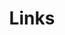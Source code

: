 ---
title: Links

links:
  - title: 中国 DevOps 社区
    description: 中国 DevOps 社区
    website: https://www.devopschina.org/
    image: logo-s-800.jpeg
  - title: 敏捷开发资源大全
    description: 敏捷开发资源大全
    website: https://www.agile123.net/
    image: https://github.githubassets.com/images/modules/logos_page/GitHub-Mark.png
menu:
    main: 
        weight: 15
        params:
            icon: link
image: "img/cyberspace-gc5b941535_640.jpg"
comments: false
slug: links
---